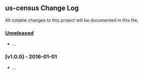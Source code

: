 ## us-census Change Log

All notable changes to this project will be documented in this file.

### [Unreleased][unreleased]

- ...

### [v1.0.0] - 2016-01-01

- ...

[unreleased]: https://github.com/jbender/us-census/compare/v1.0.0...HEAD
[v0.0.1]: https://github.com/jbender/us-census/compare/v0.0.0...v1.0.0
